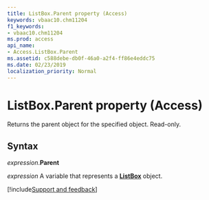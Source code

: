 ```yaml
---
title: ListBox.Parent property (Access)
keywords: vbaac10.chm11204
f1_keywords:
- vbaac10.chm11204
ms.prod: access
api_name:
- Access.ListBox.Parent
ms.assetid: c588debe-db0f-46a0-a2f4-ff86e4eddc75
ms.date: 02/23/2019
localization_priority: Normal
---
```



# ListBox.Parent property (Access)

Returns the parent object for the specified object. Read-only.


## Syntax

_expression_.**Parent**

_expression_ A variable that represents a **[ListBox](Access.ListBox.md)** object.




[!include[Support and feedback](~/includes/feedback-boilerplate.md)]